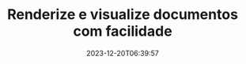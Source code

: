 ---
############################# Static ##########################
layout: "family"
date: 2023-12-20T06:39:57
draft: false

product: "Viewer"
product_tag: "viewer"

############################# Head ############################
head_title: "API de Renderização e Visualização de Documentos | SDK de Visualizador de Documentos On-Premise e serviço online"
head_description: "Renderize e visualize arquivos Word, PDF, Excel, Powerpoint ou imagem de forma fácil e gratuita"

############################# Header ##########################
title: "Renderize e visualize documentos com facilidade"
description: |
  SDK robusto de visualizador de documentos para renderizar diferentes arquivos em PDF, HTML e imagem.

  Carregue documentos de diversas fontes, incluindo arquivos, streams, URLs, servidores FTP, Amazon S3, Azure Blob Storage e muito mais.

  Gere páginas HTML responsivas, proteja os arquivos PDF de saída e reordene suas páginas, gire páginas, renderize notas e comentários, se necessário.

############################# Platforms ############################
supported_platforms:
  enable: true  
  head_title: "Escolha sua plataforma"
  title: "Plataformas suportadas"
  description: "A biblioteca GroupDocs.Viewer oferece suporte aos seguintes sistemas operacionais e estruturas"
  details_link_title: "Saber mais"
  items:
    # supported_platforms loop
    - title: ".NET"
      description: "GroupDocs.Viewer for .NET"
      color: "blue"
      tag: "net"
      link: "/viewer/net/"
      features_link: "https://docs.groupdocs.com/viewer/net/system-requirements/"
      features:
        # features loop
        - content: ".NET Framework 4.6.2+  <br>  .NET Core 3.1  <br>  .NET 6+"
          rows: "3"
        # features loop
        - content: "Windows, Linux"
          rows: "1"
        # features loop
        - content: "Mais de 180 formatos de arquivo"
          rows: "1"
        # features loop
        - content: "Pacote de UI para ASP.NET Core"
          rows: "1"
        # features loop
        - content: "ASP.NET WebForms Demo  <br>  ASP.NET MVC Demo  <br>  ASP.NET Core Demo"
          rows: "3"
    
    # supported_platforms loop
    - title: "Java"
      description: "GroupDocs.Viewer for Java"
      color: "red"
      tag: "java"
      link: "/viewer/java/"
      features_link: "https://docs.groupdocs.com/viewer/java/system-requirements/"
      features:
        # features loop
        - content: "J2SE 8.0 (1.8)+"
          rows: "3"
        # features loop
        - content:  "Windows, Linux, macOS"
          rows: "1"       
        # features loop
        - content: "Mais de 180 formatos de arquivo"
          rows: "1"
        # features loop
        - content:  "Pacote UI para Spring e Dropwizard"
          rows: "1"
        # features loop
        - content:  "Spring Demo  <br>  Dropwizard demo"
          rows: "3"

    # supported_platforms loop
    - title: "Node.js"
      description: "GroupDocs.Viewer for Node.js"
      color: "green"
      tag: "nodejs-java"
      link: "/viewer/nodejs-java/"
      features_link: "https://docs.groupdocs.com/viewer/nodejs-java/system-requirements/"
      features:
        # features loop
        - content: "Node.js 16+  <br>  and J2SE 8.0 (1.8)+"
          rows: "3"
        # features loop
        - content:  "Windows, Linux, macOS"
          rows: "1"
        # features loop
        - content:  "Mais de 180 formatos de arquivo"
          rows: "1"
        # features loop
        - content:  "Pacote UI – em breve"
          rows: "1" 
        # features loop
        - content:  "Demonstração - em breve"
          rows: "3" 

    # supported_platforms loop
    - title: "Python"
      description: "GroupDocs.Viewer for Python"
      color: "yellow"
      tag: "python-net"
      link: "/viewer/python-net/"
      features_link: "https://docs.groupdocs.com/viewer/python-net/system-requirements/"
      features:
        # features loop
        - content: "Python 3.9+  <br>  and .Net 6+"
          rows: "3"
        # features loop
        - content:  "Windows, Linux, macOS"
          rows: "1"
        # features loop
        - content:  "Mais de 180 formatos de arquivo"
          rows: "1"
        # features loop
        - content:  "Pacote UI – em breve"
          rows: "1" 
        # features loop
        - content:  "Demonstração - em breve"
          rows: "3" 

############################# Features ############################

features:
  enable: true
  title: "Conjunto de recursos do GroupDocs.Viewer"
  description: "API para renderizar arquivos de diferentes tipos como HTML, PDF, PNG e JPEG em aplicativos para visualizá-los sem software de terceiros."

  items:
    # feature loop
    - icon: "view"
      title: "Ver documentos e imagens"
      content: "Visualize documentos renderizando-os como arquivos HTML, PDF, PNG e JPEG."

    # feature loop
    - icon: "password"
      title: "Abra documentos protegidos"
      content: "Especifique uma senha para abrir documentos criptografados."

    # feature loop
    - icon: "load"
      title: "Carregue arquivos de qualquer lugar"
      content: "Carregue documentos de vários arquivos, URLs, servidores FTP, Amazon S3 e muito mais."
    
    # feature loop
    - icon: "pages"
      title: "Renderizar todas ou páginas específicas"
      content: "Especifique um intervalo de números de páginas a serem renderizados."


############################# Code samples ############################
code_samples:
  enable: true
  title: "Amostras de código GroupDocs.Viewer"
  description: "Alguns casos de uso de operações típicas do GroupDocs.Viewer em C#, Java, TypeScript"
  items:
    # code sample loop
    - title: "Como renderizar arquivos DOCX em PDF"
      content: |
       Renderize documentos DOCX em PDF sem o Microsoft Word ou outro software instalado. Carregue e visualize facilmente arquivos DOCX em seu aplicativo .NET, seja ele um aplicativo da web ou de desktop. Aqui está um exemplo de como renderizar um arquivo DOCX em PDF:
      samples:
        - language: "C#"
          color: "blue"
          content: |
            ```csharp {style=abap}   
            // Carregar arquivo DOCX para renderizar
            using (Viewer viewer = new Viewer("sample.docx"))
            {
              // Renderizar DOCX em um arquivo PDF
              PdfViewOptions viewOptions = new PdfViewOptions();
              viewer.View(viewOptions);
            }
            ```
        - language: "Java"
          color: "red"
          content: |
            ```java {style=abap}   
            import com.groupdocs.viewer.Viewer;
            import com.groupdocs.viewer.options.PdfViewOptions;
            // ...
            // Carregar arquivo DOCX para renderizar
            try (Viewer viewer = new Viewer("sample.docx")) {
                // Renderizar DOCX em um arquivo PDF
                PdfViewOptions viewOptions = new PdfViewOptions();
                viewer.view(viewOptions);
            }
            ```
        - language: "TypeScript"
          color: "green"
          content: |
            ```javascript {style=abap}  
            // Carregar arquivo DOCX para renderizar
            const viewer = new groupdocs.viewer.Viewer("sample.docx")
            
            // Renderizar DOCX em um arquivo PDF
            const viewOptions = groupdocs.viewer.PdfViewOptions(output.pdf)
            viewer.view(viewOptions)
            ```

        - language: "Python"
          color: "yellow"
          content: |
            ```python {style=abap} 
            import groupdocs.viewer as gv
            import groupdocs.viewer.options as gvo   
            // Carregar arquivo DOCX para renderizar
            with gv.Viewer("sample.docx") as viewer:
            
                // Renderizar DOCX em um arquivo PDF
                viewOptions = gvo.PdfViewOptions("output.pdf")
                viewer.view(viewOptions)
            ```

############################# Formats ############################
formats:
  enable: true
  title:  "Mais de 180 formatos de arquivo suportados"
  description: "GroupDocs.Viewer suporta operações com os mais populares [formatos de arquivo](https://docs.groupdocs.com/viewer/net/supported-document-formats/)"


############################# Metrics ############################

metrics:
  enable: true
  title: "Métricas detalhadas e insights estatísticos"
  description: "Mergulhe em uma análise detalhada de nossos principais números, fornecendo métricas abrangentes e insights estatísticos sobre nossas conquistas, impacto e crescimento."

  items:
    # metrics loop
    - number: "180+"
      title: "Formatos suportados"
      content: "Visualize facilmente mais de 180 formatos de arquivo, incluindo documentos, imagens e desenhos CAD, sem complicações. Quebre barreiras de compatibilidade e acesse diversos arquivos sem esforço com nossa solução de visualização abrangente."
    # metrics loop
    - number: "1.0M"
      title: "Downloads do NuGet"
      content: "Nossa solução de pacote NuGet se tornou um recurso confiável e amplamente adotado na comunidade de desenvolvedores, fornecendo integração perfeita e funcionalidades valiosas para inúmeros projetos."

    # metrics loop
    - number: "10+"
      title: "Bibliotecas"
      content: "Nosso produto inclui mais de 10 bibliotecas, oferecendo recursos avançados para otimizar o desempenho. Essas bibliotecas são projetadas para atender a diferentes necessidades de desenvolvimento com recursos incomparáveis."
    
    # metrics loop
    - number: "100+"
      title: "Clientes satisfeitos"
      content: "Servindo as marcas mais icônicas do mundo. Descubra por que centenas de pessoas adoram o GroupDocs.Viewer! Explore navegação perfeita, colaboração conveniente e facilidade de uso incomparável. Entrar!"


############################# Customers ############################
# logo size X1 => 170:70  X2 => 340 : 140

customers:
  enable: true
  title: "Nossos clientes satisfeitos"
  description: "As bibliotecas GroupDocs são empregadas por marcas renomadas e distintas em todo o mundo."

  items:
    # customers loop
    - title: "BenQ Corporation"
      logo: "benq"
    # customers loop
    - title: "Nasdaq Stock Market"
      logo: "nasdaq"
    # customers loop
    - title: "AT&T Inc."
      logo: "att"
    # customers loop
    - title: "AstraZeneca"
      logo: "astrazeneca"
    # customers loop
    - title: "Central Bank of Argentina"
      logo: "argentinacentralbank"
    # customers loop
    - title: "Roche Holding AG"
      logo: "roche"
    # customers loop
    - title: "Capita"
      logo: "capita"
    # customers loop
    - title: "Axa S.A."
      logo: "axa"
    # customers loop
    - title: "Instructure Inc."
      logo: "instructure"
     # customers loop
    - title: "Wipro"
      logo: "wipro"



############################# Actions ############################

actions:
  enable: true
  title: "Pronto para começar?"
  description: "Experimente os recursos do GroupDocs.Viewer gratuitamente ou solicite uma licença"

  items:
    #  loop
    - title: ".NET"
      link: "/viewer/net/"
      color: "blue"
        #  loop
    - title: "Java"
      link: "/viewer/java/"
      color: "red"
        #  loop
    - title: "Node.js"
      link: "/viewer/nodejs-java/"
      color: "green"
        #  loop
    - title: "Python"
      link: "/viewer/python-net/"
      color: "yellow"

############################# Faq ############################

faq:
  enable: true
  title: "Perguntas e preocupações comuns"
  description: "Encontre respostas para perguntas comuns em nossa seção de perguntas frequentes para responder rapidamente às suas dúvidas e preocupações."

  items:
    #  loop
    - question: "Posso avaliar os produtos GroupDocs antes de comprá-los?"
      answer: |
        Sim! Todos os produtos GroupDocs têm uma versão de avaliação livre de riscos disponível. Recomendamos fortemente que os desenvolvedores baixem e experimentem nossas APIs antes de comprar para garantir que elas atenderão 100% às suas necessidades.
    #  loop
    - question: "O GroupDocs faz demonstrações de produtos?"
      answer: |
        Não, nosso foco está em nossas APIs e em tornar os produtos mais funcionais e estáveis ​​possíveis. Oferecemos testes totalmente funcionais e gratuitos na forma de uma [licença temporária](https://purchase.groupdocs.com/temporary-license/) para que você possa testar o produto por si mesmo.
    #  loop
    - question: "Onde posso baixar o produto?"
      answer: |
        Todos os produtos estão disponíveis para download no [website](https://releases.groupdocs.com). Não enviamos cópias físicas do nosso software por correio.    
    #  loop
    - question: "As licenças de desenvolvedor do GroupDocs são por usuário ou por usuário nomeado?"
      answer: |
        As licenças do GroupDocs Developer são por usuário, não por usuário nomeado. Entendemos que os membros de uma equipe de codificação podem mudar com o tempo e que não é prático ter que atualizar o licenciamento sempre que isso ocorre.
    #  loop
    - question: "Precisamos de licenciamento apenas para desenvolvedores ativos? Por exemplo, temos uma equipe de dois desenvolvedores trabalhando no turno A e uma segunda equipe de dois desenvolvedores trabalhando no turno B… nesta situação, precisamos de duas ou quatro licenças?"
      answer: |
        Todos os desenvolvedores que estão trabalhando no projeto precisam ser licenciados. Nessa situação, o GroupDocs vê sua equipe como tendo quatro membros (mesmo que trabalhem em horários diferentes).

############################# Cloud ############################

cloud_links:
  enable: true
  title: "APIs de baixo código GroupDocs.Viewer"
  description: "Acelere a visualização de documentos ou imagens em qualquer tipo de aplicativo com nossa API REST baseada em nuvem"

  items:
    #  loop
    - icon: "groupdocs_viewer-for-curl"
      title: "GroupDocs.Viewer Cloud for cURL"
      link: "https://products.groupdocs.cloud/viewer/curl"
      content: "Use a API do visualizador de documentos RESTful cURL para renderizar e exibir com eficiência o Microsoft Office, PDF e vários outros formatos de arquivo padrão em seus aplicativos."

    #  loop
    - icon: "groupdocs_viewer-for-net"
      title: "GroupDocs.Viewer Cloud for .NET"
      link: "https://products.groupdocs.cloud/viewer/net"
      content: "Aprimore os recursos de visualização de documentos em aplicativos .NET com o Cloud SDK for .NET. Visualize documentos perfeitamente em formatos HTML, PDF ou de imagem."
    #  loop
    - icon: "groupdocs_viewer-for-java"
      title: "GroupDocs.Viewer Cloud for Java"
      link: "https://products.groupdocs.cloud/viewer/java"
      content: "Integre recursos avançados de renderização de documentos em seus aplicativos Java usando um SDK do Document Viewer para Java desenvolvido especificamente."

############################# Apps ############################

app_links:
  enable: true
  title: "Aplicativos GroupDocs.Viewer NoCode"
  description: "Aplicativo on-line que permite visualizar mais de 180 formatos de arquivo populares no navegador"

  items:
    #  loop
    - icon: "groupdocs_viewer-app"
      title: "GroupDocs.Viewer Total"
      link: "https://products.groupdocs.app/viewer/total"
      content: "Explore um aplicativo on-line gratuito para visualizar mais de 180 formatos de arquivo diretamente do seu navegador preferido."

    #  loop
    - icon: "groupdocs_words-app"
      title:  "GroupDocs.Viewer DOCX"
      link: "https://products.groupdocs.app/viewer/docx"
      content: "Ferramenta baseada na Web para visualizar arquivos do Microsoft Word sem esforço em vários dispositivos."

    #  loop
    - icon: "groupdocs_pdf-app"
      title:  "GroupDocs.Viewer PDF"
      link: "https://products.groupdocs.app/viewer/pdf"
      content: "Abra e visualize arquivos PDF online com o visualizador de PDF gratuito."
    

---